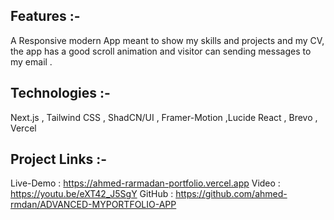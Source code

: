 ## Features :-
  A Responsive modern App meant to show my skills and projects and my CV, the app has a good scroll
animation and visitor can sending messages to my email .
## Technologies :-
 Next.js , Tailwind CSS , ShadCN/UI , Framer-Motion ,Lucide React , Brevo , Vercel
 ## Project Links :-
Live-Demo : https://ahmed-rarmadan-portfolio.vercel.app
Video : https://youtu.be/eXT42_J5SgY
GitHub : https://github.com/ahmed-rmdan/ADVANCED-MYPORTFOLIO-APP

